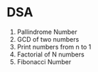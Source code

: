 # DSA
1. Pallindrome Number
2. GCD of two numbers
3. Print numbers from n to 1
4. Factorial of N numbers
5. Fibonacci Number